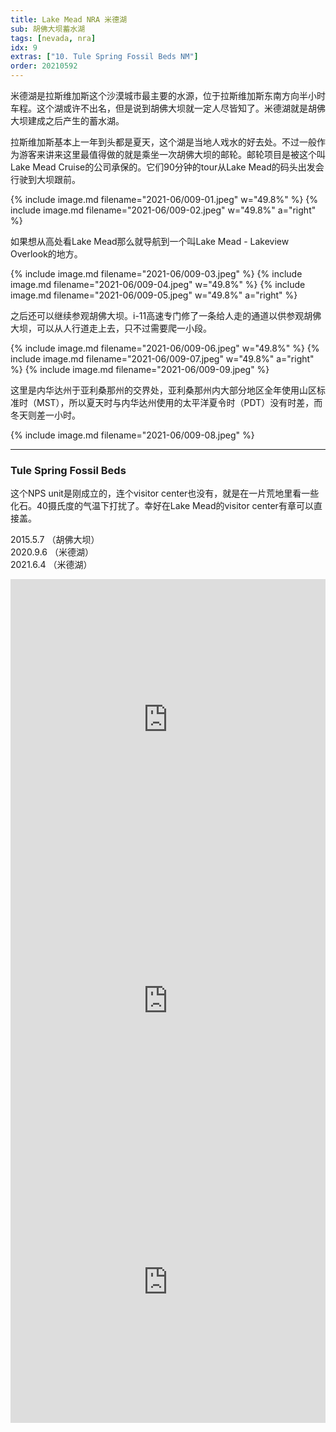 ```yaml
---
title: Lake Mead NRA 米德湖
sub: 胡佛大坝蓄水湖
tags: [nevada, nra]
idx: 9
extras: ["10. Tule Spring Fossil Beds NM"]
order: 20210592
---
```


米德湖是拉斯维加斯这个沙漠城市最主要的水源，位于拉斯维加斯东南方向半小时车程。这个湖或许不出名，但是说到胡佛大坝就一定人尽皆知了。米德湖就是胡佛大坝建成之后产生的蓄水湖。

拉斯维加斯基本上一年到头都是夏天，这个湖是当地人戏水的好去处。不过一般作为游客来讲来这里最值得做的就是乘坐一次胡佛大坝的邮轮。邮轮项目是被这个叫Lake Mead Cruise的公司承保的。它们90分钟的tour从Lake Mead的码头出发会行驶到大坝跟前。

{% include image.md filename="2021-06/009-01.jpeg" w="49.8%" %}
{% include image.md filename="2021-06/009-02.jpeg" w="49.8%" a="right" %}

如果想从高处看Lake Mead那么就导航到一个叫Lake Mead - Lakeview Overlook的地方。

{% include image.md filename="2021-06/009-03.jpeg" %}
{% include image.md filename="2021-06/009-04.jpeg" w="49.8%" %}
{% include image.md filename="2021-06/009-05.jpeg" w="49.8%" a="right" %}

之后还可以继续参观胡佛大坝。i-11高速专门修了一条给人走的通道以供参观胡佛大坝，可以从人行道走上去，只不过需要爬一小段。

{% include image.md filename="2021-06/009-06.jpeg" w="49.8%" %}
{% include image.md filename="2021-06/009-07.jpeg" w="49.8%" a="right" %}
{% include image.md filename="2021-06/009-09.jpeg" %}

这里是内华达州于亚利桑那州的交界处，亚利桑那州内大部分地区全年使用山区标准时（MST），所以夏天时与内华达州使用的太平洋夏令时（PDT）没有时差，而冬天则差一小时。

{% include image.md filename="2021-06/009-08.jpeg" %}

---

### Tule Spring Fossil Beds
这个NPS unit是刚成立的，连个visitor center也没有，就是在一片荒地里看一些化石。40摄氏度的气温下打扰了。幸好在Lake Mead的visitor center有章可以直接盖。

2015.5.7 （胡佛大坝）<br>
2020.9.6 （米德湖）<br>
2021.6.4 （米德湖）

<iframe src="https://www.google.com/maps/embed?pb=!1m14!1m8!1m3!1d411836.1806008137!2d-113.65480910195306!3d36.25236284431797!3m2!1i1024!2i768!4f13.1!3m3!1m2!1s0x80c92c9085fe56db%3A0x44bb40f6acfd63be!2sLake%20Mead%20Visitor%20Center!5e0!3m2!1sen!2sus!4v1652162182519!5m2!1sen!2sus" width="100%" height="450" style="border:0;" allowfullscreen="" loading="lazy" referrerpolicy="no-referrer-when-downgrade"></iframe>

<iframe src="https://www.google.com/maps/embed?pb=!1m14!1m8!1m3!1d413080.9107415687!2d-114.7430832!3d36.0155407!3m2!1i1024!2i768!4f13.1!3m3!1m2!1s0x80c92d159e975ed7%3A0xa7d9d4b003dc555e!2sHoover%20Dam%20Visitors%20Center!5e0!3m2!1sen!2sus!4v1652162303296!5m2!1sen!2sus" width="100%" height="450" style="border:0;" allowfullscreen="" loading="lazy" referrerpolicy="no-referrer-when-downgrade"></iframe>

<iframe src="https://www.google.com/maps/embed?pb=!1m14!1m8!1m3!1d411238.02704280237!2d-115.5483607!3d36.3656936!3m2!1i1024!2i768!4f13.1!3m3!1m2!1s0x80c8ed33fa42926d%3A0xc3b45fb78c45913e!2sTule%20Springs%20Fossil%20Beds%20National%20Monument!5e0!3m2!1sen!2sus!4v1652162234563!5m2!1sen!2sus" width="100%" height="450" style="border:0;" allowfullscreen="" loading="lazy" referrerpolicy="no-referrer-when-downgrade"></iframe>